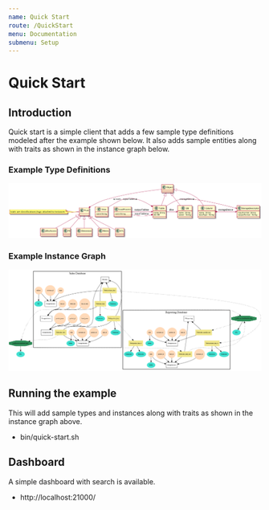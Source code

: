 ```yaml
---
name: Quick Start
route: /QuickStart
menu: Documentation
submenu: Setup 
---
```


# Quick Start

## Introduction
Quick start is a simple client that adds a few sample type definitions modeled after the example shown below.
It also adds sample entities along with traits as shown in the instance graph below.


### Example Type Definitions

<img src="public/images/twiki/guide-class-diagram.png"/>


### Example Instance Graph

<img src="public/images/twiki/guide-instance-graph.png"/>


## Running the example

This will add sample types and instances along with traits as shown in the instance graph above.

   * bin/quick-start.sh

## Dashboard
A simple dashboard with search is available.

   * http://localhost:21000/

